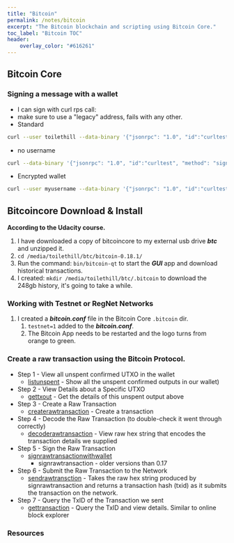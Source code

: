 ```yaml
---
title: "Bitcoin"
permalink: /notes/bitcoin
excerpt: "The Bitcoin blockchain and scripting using Bitcoin Core."
toc_label: "Bitcoin TOC"
header:
    overlay_color: "#616261"
---
```


## Bitcoin Core

### Signing a message with a wallet
- I can sign with curl rps call:
- make sure to use a "legacy" address, fails with any other.
- Standard  
```bash 
curl --user toilethill --data-binary '{"jsonrpc": "1.0", "id":"curltest", "method": "signmessage", "params": ["17JtKLSeXiDxA4Tf8aFtSN7iz17aCBRBrk", "my message"] }' -H 'content-type: text/plain;' http://127.0.0.1:8332/
```
- no username
```bash 
curl --data-binary '{"jsonrpc": "1.0", "id":"curltest", "method": "signmessage", "params": ["myHtQaLRKSn65jWnVhK4bhjy2yca4EiP7w", "my message"] }' -H 'content-type: text/plain;' http://127.0.0.1:8332/
```
- Encrypted wallet
```bash 
curl --user myusername --data-binary '{"jsonrpc": "1.0", "id":"curltest", "method": "walletpassphrase", "params": ["my pass phrase", 60] }' -H 'content-type: text/plain;' http://127.0.0.1:8332/
```


## Bitcoincore Download & Install
__According to the Udacity course.__

1. I have downloaded a copy of bitcoincore to my external usb drive ***btc*** and unzipped it.
1. `cd /media/toilethill/btc/bitcoin-0.18.1/`
1. Run the command: `bin/bitcoin-qt` to start the ***GUI*** app and download historical transactions.
1. I created: `mkdir /media/toilethill/btc/.bitcoin` to download the 248gb history, it's going to take a while.

### Working with Testnet or RegNet Networks
1. I created a ***bitcoin.conf*** file in the Bitcoin Core `.bitcoin` dir.
    1. `testnet=1` added to the ***bitcoin.conf***.
    1. The Bitcoin App needs to be restarted and the logo turns from orange to green.

### Create a raw transaction using the Bitcoin Protocol.

*   Step 1 - View all unspent confirmed UTXO in the wallet
    *   [listunspent](http://chainquery.com/bitcoin-api/listunspent) - Show all the unspent confirmed outputs in our wallet)
*   Step 2 - View Details about a Specific UTXO
    *   [gettxout](http://chainquery.com/bitcoin-api/gettxout) - Get the details of this unspent output above
*   Step 3 - Create a Raw Transaction
    *   [createrawtransaction](http://chainquery.com/bitcoin-api/createrawtransaction) - Create a transaction
*   Step 4 - Decode the Raw Transaction (to double-check it went through correctly)
    *   [decoderawtransaction](http://chainquery.com/bitcoin-api/decoderawtransaction) - View raw hex string that encodes the transaction details we supplied
*   Step 5 - Sign the Raw Transaction
    *   [signrawtransactionwithwallet](http://chainquery.com/bitcoin-api/signrawtransactionwithwallet)
        *   signrawtransaction - older versions than 0.17
*   Step 6 - Submit the Raw Transaction to the Network
    *   [sendrawtransction](http://chainquery.com/bitcoin-api/sendrawtransaction) - Takes the raw hex string produced by signrawtransaction and returns a transaction hash (txid) as it submits the transaction on the network.
*   Step 7 - Query the TxID of the Transaction we sent
    *   [gettransaction](http://chainquery.com/bitcoin-api/gettransaction) - Query the TxID and view details. Similar to online block explorer

### Resources
